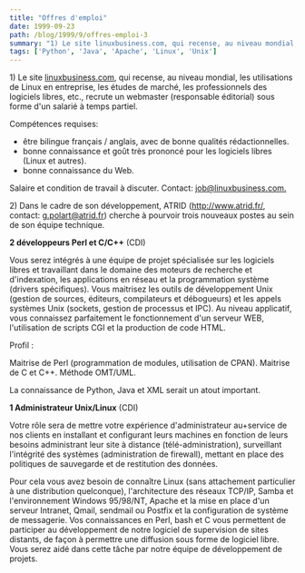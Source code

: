 ```yaml
---
title: "Offres d'emploi"
date: 1999-09-23
path: /blog/1999/9/offres-emploi-3
summary: "1) Le site linuxbusiness.com, qui recense, au niveau mondial, les utilisations de Linux en entreprise, les études de marché, les professionnels des logiciels libres, etc., recrute un webmaster (responsable éditorial) sous forme d'un salarié à temps partiel."
tags: ['Python', 'Java', 'Apache', 'Linux', 'Unix']
---
```


<P>1) Le site <A HREF="http://www.linuxbusiness.com/">linuxbusiness.com</A>,
qui recense, au niveau mondial, les utilisations de Linux en entreprise,
les études de marché, les professionnels des logiciels libres, etc.,
recrute un webmaster (responsable éditorial) sous forme d'un salarié à
temps partiel.</P>

<P>Compétences requises:</P>

<UL>

<LI>être bilingue français / anglais, avec de bonne qualités rédactionnelles.
<LI>bonne connaissance et goût très prononcé pour les logiciels libres
(Linux et autres).
<LI>bonne connaissance du Web.
</UL>

<P>Salaire et condition de travail à discuter.
Contact: <A HREF="mailto:job@linuxbusiness.com">job@linuxbusiness.com.</A></P>

<P>2) Dans le cadre de son développement, ATRID (<A HREF="http://www.atrid.fr/">http://www.atrid.fr/</A>,
contact: <A HREF="mailto:g.polart@atrid.fr">g.polart@atrid.fr</A>) cherche à pourvoir
trois nouveaux postes au sein de son équipe technique.</P>

<P><B>2 développeurs Perl et C/C++</B> (CDI)</P>

<P>Vous serez intégrés à une équipe de projet spécialisée sur les logiciels
libres et travaillant dans le domaine des moteurs de recherche et
d'indexation, les applications en réseau et la programmation système
(drivers spécifiques).  Vous maitrisez les outils de développement
Unix (gestion de sources, éditeurs, compilateurs et débogueurs) et les
appels systèmes Unix (sockets, gestion de processus et IPC). Au niveau
applicatif, vous connaissez parfaitement le fonctionnement d'un serveur
WEB, l'utilisation de scripts CGI et la production de code HTML.</P>

<P>Profil :</P>

<P>Maitrise de Perl (programmation de modules, utilisation
de CPAN).  Maitrise de C et C++.  Méthode OMT/UML.</P>

<P>La connaissance de Python, Java et XML serait un atout important.</P>

<P><B>1 Administrateur Unix/Linux</B> (CDI)</P>

<P>Votre rôle sera de mettre votre expérience d'administrateur au+service
de nos clients en installant et configurant leurs machines en fonction
de leurs besoins administrant leur site à distance (télé-administration),
surveillant l'intégrité des systèmes (administration de firewall), mettant
en place des politiques de sauvegarde et de restitution des données.</P>

<P>Pour cela vous avez besoin de connaître Linux (sans attachement
particulier à une distribution quelconque), l'architecture des réseaux
TCP/IP, Samba et l'environnement Windows 95/98/NT, Apache et la
mise en place d'un serveur Intranet, Qmail, sendmail ou Postfix et la
configuration de système de messagerie. Vos connaissances en Perl, bash
et C vous permettent de participer au développement de notre logiciel
de supervision de sites distants, de façon à permettre une diffusion
sous forme de logiciel libre. Vous serez aidé dans cette tâche par notre
équipe de développement de projets.</P>


